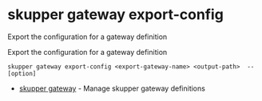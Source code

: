 # skupper gateway export-config

Export the configuration for a gateway definition

Export the configuration for a gateway definition

    skupper gateway export-config <export-gateway-name> <output-path>  --[option]

* [skupper gateway](skupper_gateway.adoc)	 - Manage skupper gateway definitions
